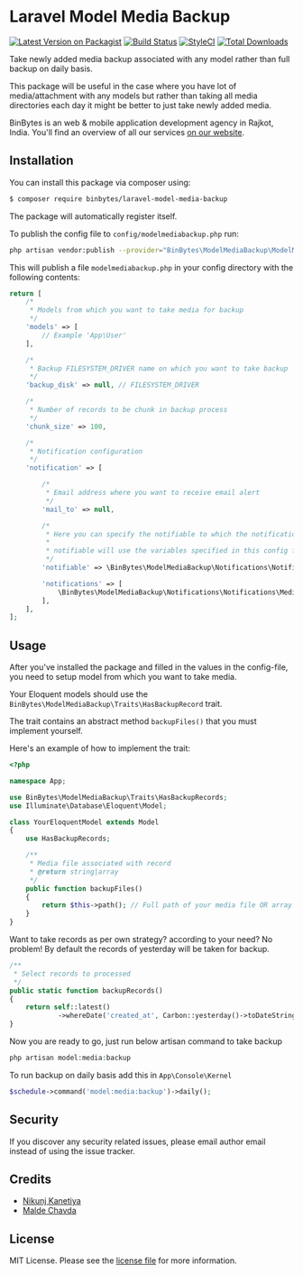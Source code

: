 # Laravel Model Media Backup
[![Latest Version on Packagist][ico-version]][link-packagist]
[![Build Status][ico-travis]][link-travis]
[![StyleCI][ico-styleci]][link-styleci]
[![Total Downloads][ico-downloads]][link-downloads]

Take newly added media backup associated with any model rather than full backup on daily basis.

This package will be useful in the case where you have lot of media/attachment with any models but rather than taking all media directories each day it might be better to just take newly added media.


BinBytes is an web & mobile application development agency in Rajkot, India. You'll find an overview of all our services [on our website](https://binbytes.com).

## Installation

You can install this package via composer using:

``` bash
$ composer require binbytes/laravel-model-media-backup
```

The package will automatically register itself.

To publish the config file to `config/modelmediabackup.php` run:

```bash
php artisan vendor:publish --provider="BinBytes\ModelMediaBackup\ModelMediaBackupServiceProvider"
```
This will publish a file `modelmediabackup.php` in your config directory with the following contents:

```php
return [
    /*
     * Models from which you want to take media for backup
     */
    'models' => [
        // Example 'App\User'
    ],

    /*
     * Backup FILESYSTEM_DRIVER name on which you want to take backup
     */
    'backup_disk' => null, // FILESYSTEM_DRIVER

    /*
     * Number of records to be chunk in backup process
     */
    'chunk_size' => 100,

    /*
     * Notification configuration
     */
    'notification' => [

        /*
         * Email address where you want to receive email alert
         */
        'mail_to' => null,

        /*
         * Here you can specify the notifiable to which the notifications should be sent. The default
         *
         * notifiable will use the variables specified in this config file.
         */
        'notifiable' => \BinBytes\ModelMediaBackup\Notifications\Notifiable::class,

        'notifications' => [
            \BinBytes\ModelMediaBackup\Notifications\Notifications\MediaBackupSuccessful::class,
        ],
    ],
];
```
## Usage
After you've installed the package and filled in the values in the config-file, you need to setup model from which you want to take media.

Your Eloquent models should use the `BinBytes\ModelMediaBackup\Traits\HasBackupRecord` trait.

The trait contains an abstract method `backupFiles()` that you must implement yourself. 

Here's an example of how to implement the trait:

```php
<?php

namespace App;

use BinBytes\ModelMediaBackup\Traits\HasBackupRecords;
use Illuminate\Database\Eloquent\Model;

class YourEloquentModel extends Model
{
    use HasBackupRecords;

    /**
     * Media file associated with record
     * @return string|array
     */
    public function backupFiles()
    {
        return $this->path(); // Full path of your media file OR array of paths
    }
}
```

Want to take records as per own strategy? according to your need? No problem!
By default the records of yesterday will be taken for backup.

```php
/**
 * Select records to processed
 */
public static function backupRecords()
{
    return self::latest()
            ->whereDate('created_at', Carbon::yesterday()->toDateString());
}
```

Now you are ready to go, just run below artisan command to take backup
```php
php artisan model:media:backup
```

To run backup on daily basis add this in `App\Console\Kernel`
```php
$schedule->command('model:media:backup')->daily();
```

## Security

If you discover any security related issues, please email author email instead of using the issue tracker.

## Credits

- [Nikunj Kanetiya](https://github.com/nikkanetiya)
- [Malde Chavda](https://github.com/maldechavda)

## License

MIT License. Please see the [license file](LICENSE.md) for more information.

[ico-version]: https://img.shields.io/packagist/v/binbytes/laravel-model-media-backup.svg?style=flat-square
[ico-downloads]: https://img.shields.io/packagist/dt/binbytes/laravel-model-media-backup.svg?style=flat-square
[ico-travis]: https://img.shields.io/travis/binbytes/laravel-model-media-backup/master.svg?style=flat-square
[ico-styleci]: https://styleci.io/repos/161747494/shield

[link-packagist]: https://packagist.org/packages/binbytes/laravel-model-media-backup
[link-downloads]: https://packagist.org/packages/binbytes/laravel-model-media-backup
[link-travis]: https://travis-ci.org/binbytes/laravel-model-media-backup
[link-styleci]: https://styleci.io/repos/161747494